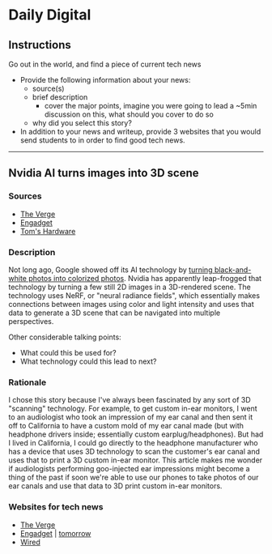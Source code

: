 # Daily Digital


## Instructions
Go out in the world, and find a piece of current tech news
  * Provide the following information about your news:
    * source(s)
    * brief description
      * cover the major points, imagine you were going to lead a ~5min discussion on this, what should you cover to do so
    * why did you select this story?
  * In addition to your news and writeup, provide 3 websites that you would send students to in order to find good tech news.

---

## Nvidia AI turns images into 3D scene

### Sources
* [The Verge](https://www.theverge.com/2022/3/25/22996130/nvidia-instant-nerf-demo-ai-render-3d-scenes-2d-photos)
* [Engadget](https://www.engadget.com/nvidia-instant-nerf-artificial-intelligence-130015116.html)
* [Tom's Hardware](https://www.tomshardware.com/news/nvidia-nerf-ai-processing-2d-3d)

### Description
Not long ago, Google showed off its AI technology by [turning black-and-white photos into colorized photos](https://9to5google.com/2019/10/07/google-photos-colorize-gallery/). Nvidia has apparently leap-frogged that technology by turning a few still 2D images in a 3D-rendered scene. The technology uses NeRF, or "neural radiance fields", which essentially makes connections between images using color and light intensity and uses that data to generate a 3D scene that can be navigated into multiple perspectives.

Other considerable talking points:
* What could this be used for? 
* What technology could this lead to next?

### Rationale

I chose this story because I've always been fascinated by any sort of 3D "scanning" technology. For example, to get custom in-ear monitors, I went to an audiologist who took an impression of my ear canal and then sent it off to California to have a custom mold of my ear canal made (but with headphone drivers inside; essentially custom earplug/headphones). But had I lived in California, I could go directly to the headphone manufacturer who has a device that uses 3D technology to scan the customer's ear canal and uses that to print a 3D custom in-ear monitor. This article makes me wonder if audiologists performing goo-injected ear impressions might become a thing of the past if soon we're able to use our phones to take photos of our ear canals and use that data to 3D print custom in-ear monitors.

### Websites for tech news
* [The Verge](https://www.theverge.com/tech)
* [Engadget](https://www.engadget.com/) | [tomorrow](https://www.engadget.com/tomorrow/)
* [Wired](https://www.wired.com/)